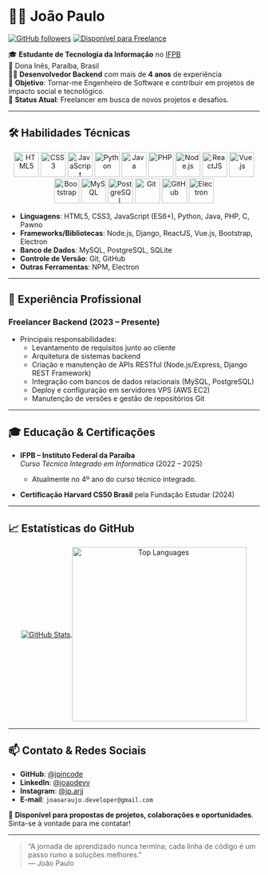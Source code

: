 # 👨‍💻 João Paulo

[![GitHub followers](https://img.shields.io/github/followers/jpdevv?label=Seguidores&style=social)](https://github.com/jpincode)
[![Disponível para Freelance](https://img.shields.io/badge/Disponível-para%20Propostas-green)](https://github.com/jpincode)

🎓 **Estudante de Tecnologia da Informação** no [IFPB](https://www.ifpb.edu.br/)  
📍 Dona Inês, Paraíba, Brasil  
🧑‍💻 **Desenvolvedor Backend** com mais de **4 anos** de experiência  
🎯 **Objetivo**: Tornar-me Engenheiro de Software e contribuir em projetos de impacto social e tecnológico. <br/>
🚀 **Status Atual**: Freelancer em busca de novos projetos e desafios.  

---

## 🛠️ Habilidades Técnicas

<div align="center">
  <img src="https://cdn.jsdelivr.net/gh/devicons/devicon/icons/html5/html5-original-wordmark.svg" height="50" width="50" title="HTML5" />
  <img src="https://cdn.jsdelivr.net/gh/devicons/devicon/icons/css3/css3-original-wordmark.svg" height="50" width="50" title="CSS3" />
  <img src="https://cdn.jsdelivr.net/gh/devicons/devicon/icons/javascript/javascript-original.svg" height="50" width="50" title="JavaScript" />
  <img src="https://cdn.jsdelivr.net/gh/devicons/devicon/icons/python/python-original-wordmark.svg" height="50" width="50" title="Python" />
  <img src="https://cdn.jsdelivr.net/gh/devicons/devicon/icons/java/java-original-wordmark.svg" height="50" width="50" title="Java" />
  <img src="https://cdn.jsdelivr.net/gh/devicons/devicon/icons/php/php-original.svg" height="50" width="50" title="PHP" />
  <img src="https://cdn.jsdelivr.net/gh/devicons/devicon/icons/nodejs/nodejs-original-wordmark.svg" height="50" width="50" title="Node.js" />
  <img src="https://cdn.jsdelivr.net/gh/devicons/devicon/icons/react/react-original-wordmark.svg" height="50" width="50" title="ReactJS" />
  <img src="https://cdn.jsdelivr.net/gh/devicons/devicon/icons/vuejs/vuejs-original-wordmark.svg" height="50" width="50" title="Vue.js" />
  <img src="https://cdn.jsdelivr.net/gh/devicons/devicon/icons/bootstrap/bootstrap-original.svg" height="50" width="50" title="Bootstrap" />
  <img src="https://cdn.jsdelivr.net/gh/devicons/devicon/icons/mysql/mysql-original-wordmark.svg" height="50" width="50" title="MySQL" />
  <img src="https://cdn.jsdelivr.net/gh/devicons/devicon/icons/postgresql/postgresql-original-wordmark.svg" height="50" width="50" title="PostgreSQL" />
  <img src="https://cdn.jsdelivr.net/gh/devicons/devicon/icons/git/git-original-wordmark.svg" height="50" width="50" title="Git" />
  <img src="https://cdn.jsdelivr.net/gh/devicons/devicon/icons/github/github-original-wordmark.svg" height="50" width="50" title="GitHub" />
  <img src="https://cdn.jsdelivr.net/gh/devicons/devicon/icons/electron/electron-original.svg" height="50" width="50" title="Electron" />
</div>

- **Linguagens**: HTML5, CSS3, JavaScript (ES6+), Python, Java, PHP, C, Pawno  
- **Frameworks/Bibliotecas**: Node.js, Django, ReactJS, Vue.js, Bootstrap, Electron  
- **Banco de Dados**: MySQL, PostgreSQL, SQLite  
- **Controle de Versão**: Git, GitHub  
- **Outras Ferramentas**: NPM, Electron  

---

## 💼 Experiência Profissional

### Freelancer Backend (2023 – Presente)
- Principais responsabilidades:  
  - Levantamento de requisitos junto ao cliente  
  - Arquitetura de sistemas backend
  - Criação e manutenção de APIs RESTful (Node.js/Express, Django REST Framework)  
  - Integração com bancos de dados relacionais (MySQL, PostgreSQL)  
  - Deploy e configuração em servidores VPS (AWS EC2)  
  - Manutenção de versões e gestão de repositórios Git  

---

## 🎓 Educação & Certificações

- **IFPB – Instituto Federal da Paraíba**  
  _Curso Técnico Integrado em Informática_ (2022 – 2025)  
  - Atualmente no 4º ano do curso técnico integrado.

- **Certificação Harvard CS50 Brasil** pela Fundação Estudar (2024)

---

## 📈 Estatísticas do GitHub

<p align="center">
  <a href="https://github.com/jpincode">
    <img align="center" src="https://github-readme-stats.vercel.app/api?username=jpdevv&count_private=true&show_icons=true&theme=transparent&include_all_commits=true" alt="GitHub Stats" />
  </a>
  <a href="https://github.com/jpincode">
    <img align="center" src="https://github-readme-stats.vercel.app/api/top-langs/?username=jpdevv&layout=compact&theme=transparent" alt="Top Languages" width="350px" />
  </a>
</p>

---

## 📫 Contato & Redes Sociais

- **GitHub**: [@jpincode](https://github.com/jpincode)  
- **LinkedIn**: [@joaodevv](https://www.linkedin.com/in/joaodevv)
- **Instagram**: [@jp.arjj](https://www.instagram.com/jp.arjj)
- **E-mail**: `joaoaraujo.developer@gmail.com` 

💬 **Disponível para propostas de projetos, colaborações e oportunidades**. Sinta-se à vontade para me contatar!

---

> “A jornada de aprendizado nunca termina; cada linha de código é um passo rumo a soluções melhores.”  
> — João Paulo

